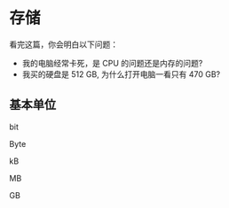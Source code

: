 # 存储

看完这篇，你会明白以下问题：

- 我的电脑经常卡死，是 CPU 的问题还是内存的问题?
- 我买的硬盘是 512 GB, 为什么打开电脑一看只有 470 GB?

## 基本单位

bit

Byte

kB

MB

GB
